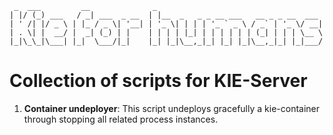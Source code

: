 ```
 _  ___         __              _                                     
| |/ (_) ___   / _| ___  _ __  | |__  _   _ _ __ ___   __ _ _ __  ___ 
| ' /| |/ _ \ | |_ / _ \| '__| | '_ \| | | | '_ ` _ \ / _` | '_ \/ __|
| . \| |  __/ |  _| (_) | |    | | | | |_| | | | | | | (_| | | | \__ \
|_|\_\_|\___| |_|  \___/|_|    |_| |_|\__,_|_| |_| |_|\__,_|_| |_|___/
```


# Collection of scripts for KIE-Server

1. <b>Container undeployer</b>: This script undeploys gracefully a kie-container through stopping all related process instances.